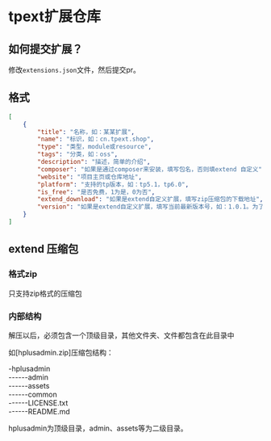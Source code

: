 # tpext扩展仓库

## 如何提交扩展？

修改`extensions.json`文件，然后提交pr。

## 格式

```json
[
    {
        "title": "名称，如：某某扩展",
        "name": "标识，如：cn.tpext.shop",
        "type": "类型，module或resource",
        "tags": "分类，如：oss",
        "description": "描述，简单的介绍",
        "composer": "如果是通过composer来安装，填写包名，否则填extend 自定义",
        "website": "项目主页或仓库地址",
        "platform": "支持的tp版本，如：tp5.1，tp6.0",
        "is_free": "是否免费，1为是，0为否",
        "extend_download": "如果是extend自定义扩展，填写zip压缩包的下载地址",
        "version": "如果是extend自定义扩展，填写当前最新版本号，如：1.0.1。为了方便升级，composer扩展请忽略此值。"
    }
]
```
## extend 压缩包

### 格式zip
只支持zip格式的压缩包

### 内部结构

解压以后，必须包含一个顶级目录，其他文件夹、文件都包含在此目录中

如[hplusadmin.zip]压缩包结构：

\-hplusadmin  
\------admin  
\------assets  
\------common  
\------LICENSE.txt  
\------README.md  

hplusadmin为顶级目录，admin、assets等为二级目录。
